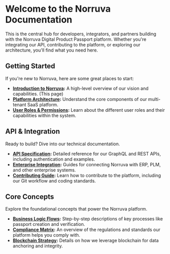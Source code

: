 # Welcome to the Norruva Documentation

This is the central hub for developers, integrators, and partners building with the Norruva Digital Product Passport platform. Whether you're integrating our API, contributing to the platform, or exploring our architecture, you'll find what you need here.

## Getting Started

If you're new to Norruva, here are some great places to start:

-   **[Introduction to Norruva](./):** A high-level overview of our vision and capabilities. (This page)
-   **[Platform Architecture](./platform-architecture):** Understand the core components of our multi-tenant SaaS platform.
-   **[User Roles & Permissions](./roles):** Learn about the different user roles and their capabilities within the system.

## API & Integration

Ready to build? Dive into our technical documentation.

-   **[API Specification](./api):** Detailed reference for our GraphQL and REST APIs, including authentication and examples.
-   **[Enterprise Integration](./integrations):** Guides for connecting Norruva with ERP, PLM, and other enterprise systems.
-   **[Contributing Guide](./contributing):** Learn how to contribute to the platform, including our Git workflow and coding standards.

## Core Concepts

Explore the foundational concepts that power the Norruva platform.

-   **[Business Logic Flows](./business-logic-flows):** Step-by-step descriptions of key processes like passport creation and verification.
-   **[Compliance Matrix](./compliance-matrix):** An overview of the regulations and standards our platform helps you comply with.
-   **[Blockchain Strategy](./blockchain):** Details on how we leverage blockchain for data anchoring and integrity.
